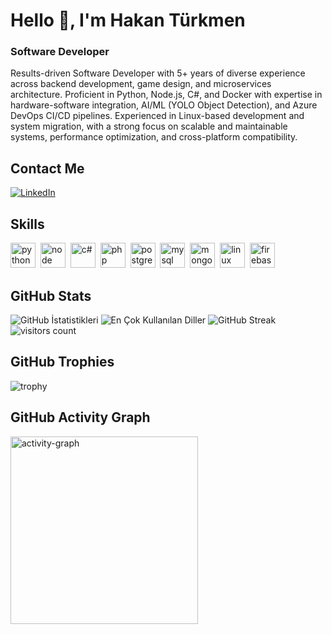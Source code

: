 # Hello 👋, I'm Hakan Türkmen
### Software Developer

Results-driven Software Developer with 5+ years of diverse experience across backend development, game design, and
microservices architecture. Proficient in Python, Node.js, C#, and Docker with expertise in hardware-software integration,
AI/ML (YOLO Object Detection), and Azure DevOps CI/CD pipelines. Experienced in Linux-based development and
system migration, with a strong focus on scalable and maintainable systems, performance optimization, and cross-platform
compatibility.

## Contact Me

[![LinkedIn](https://img.shields.io/badge/LinkedIn-%230077B5.svg?&style=flat-square&logo=linkedin&logoColor=white)](https://www.linkedin.com/in/hakan-turkmen)


## Skills

<p align="left">
<img src="https://cdn.jsdelivr.net/gh/devicons/devicon/icons/python/python-original.svg" alt="python" width="40" height="40"/>&nbsp;
<img src="https://cdn.jsdelivr.net/gh/devicons/devicon/icons/nodejs/nodejs-original.svg" alt="node" width="40" height="40"/>&nbsp;
<img src="https://cdn.jsdelivr.net/gh/devicons/devicon/icons/github/github-original.svg" alt="c#" width="40" height="40"/>&nbsp;
<img src="https://cdn.jsdelivr.net/gh/devicons/devicon/icons/php/php-original.svg" alt="php" width="40" height="40"/>&nbsp;
<img src="https://cdn.jsdelivr.net/gh/devicons/devicon/icons/postgresql/postgresql-original.svg" alt="postgresql" width="40" height="40"/>&nbsp;
<img src="https://cdn.jsdelivr.net/gh/devicons/devicon/icons/mysql/mysql-original.svg" alt="mysql" width="40" height="40"/>&nbsp;
<img src="https://cdn.jsdelivr.net/gh/devicons/devicon/icons/mongodb/mongodb-original.svg" alt="mongodb" width="40" height="40"/>&nbsp;
<img src="https://cdn.jsdelivr.net/gh/devicons/devicon/icons/linux/linux-original.svg" alt="linux" width="40" height="40"/>&nbsp;
<img src="https://cdn.jsdelivr.net/gh/devicons/devicon/icons/firebase/firebase-plain.svg" alt="firebase" width="40" height="40"/>&nbsp;
</p>

## GitHub Stats

<img src="https://github-readme-stats.vercel.app/api?username=hakantrkmn&show_icons=true&count_private=true&theme=default" alt="GitHub İstatistikleri" />

<img src="https://github-readme-stats.vercel.app/api/top-langs/?username=hakantrkmn&layout=compact&theme=default" alt="En Çok Kullanılan Diller" />

<img src="https://github-readme-streak-stats.herokuapp.com/?user=hakantrkmn&theme=default" alt="GitHub Streak" />

<img src="https://profile-counter.glitch.me/hakantrkmn/count.svg?" alt="visitors count" />

## GitHub Trophies

<img src="https://github-profile-trophy.vercel.app/?username=hakantrkmn" alt="trophy" />

## GitHub Activity Graph

<img src="https://github-readme-activity-graph.vercel.app/graph?username=hakantrkmn&radius=16&theme=react&area=true&order=5" height="300" alt="activity-graph" />

